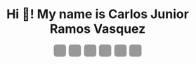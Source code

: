 <div style="margin: 0 auto; width: 100%; max-width: 980px;">
  <div style="text-align: center;"><h1>Hi 👋! My name is Carlos Junior Ramos Vasquez</h1></div><div style="display: flex; justify-content: center; gap: .4rem; margin-bottom: 1rem;">
    <a href="https://www.facebook.com/juniorencode.dev" target="_blank" style="display: flex; align-items: center; justify-content: center; width: 28px; height: 28px; border-radius: 6px; background-color: rgba(0, 0, 0, 0.4);">
      <img src="https://juniorencode.dev/social/facebook.svg" style="filter: invert(100%)" height="14" />
    </a>
    <a href="https://x.com/juniorencode/" target="_blank" style="display: flex; align-items: center; justify-content: center; width: 28px; height: 28px; border-radius: 6px; background-color: rgba(0, 0, 0, 0.4);">
      <img src="https://juniorencode.dev/social/x.svg" style="filter: invert(100%)" height="14" />
    </a>
    <a href="https://www.instagram.com/juniorencode/" target="_blank" style="display: flex; align-items: center; justify-content: center; width: 28px; height: 28px; border-radius: 6px; background-color: rgba(0, 0, 0, 0.4);">
      <img src="https://juniorencode.dev/social/instagram.svg" style="filter: invert(100%)" height="14" />
    </a>
    <a href="https://www.linkedin.com/in/juniorencode/" target="_blank" style="display: flex; align-items: center; justify-content: center; width: 28px; height: 28px; border-radius: 6px; background-color: rgba(0, 0, 0, 0.4);">
      <img src="https://juniorencode.dev/social/linkedin.svg" style="filter: invert(100%)" height="14" />
    </a>
    <a href="https://platzi.com/p/juniorencode/" target="_blank" style="display: flex; align-items: center; justify-content: center; width: 28px; height: 28px; border-radius: 6px; background-color: rgba(0, 0, 0, 0.4);">
      <img src="https://juniorencode.dev/social/platzi.svg" style="filter: invert(100%)" height="14" />
    </a>
    <a href="https://github.com/juniorencode/" target="_blank" style="display: flex; align-items: center; justify-content: center; width: 28px; height: 28px; border-radius: 6px; background-color: rgba(0, 0, 0, 0.4);">
      <img src="https://juniorencode.dev/social/github.svg" style="filter: invert(100%)" height="14" />
    </a>
    <!-- <img src="https://komarev.com/ghpvc/?username=juniorencode&color=blue&abbreviated=true" /> -->
  </div>
</div>
